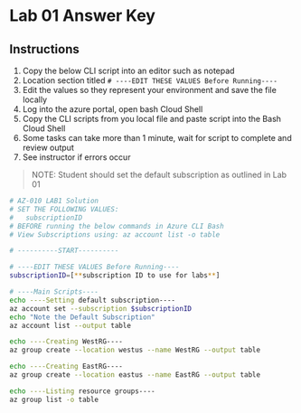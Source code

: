 # Lab 01 Answer Key

## Instructions

1. Copy the below CLI script into an editor such as notepad
1. Location section titled `# ----EDIT THESE VALUES Before Running----`
1. Edit the values so they represent your environment and save the file locally
1. Log into the azure portal, open bash Cloud Shell
1. Copy the CLI scripts from you local file and paste script into the Bash Cloud Shell
1. Some tasks can take more than 1 minute, wait for script to complete and review output
1. See instructor if errors occur

> NOTE: Student should set the default subscription as outlined in Lab 01

```sh
# AZ-010 LAB1 Solution
# SET THE FOLLOWING VALUES:
#   subscriptionID
# BEFORE running the below commands in Azure CLI Bash
# View Subscriptions using: az account list -o table

# ----------START----------

# ----EDIT THESE VALUES Before Running----
subscriptionID=[**subscription ID to use for labs**]

# ----Main Scripts----
echo ----Setting default subscription----
az account set --subscription $subscriptionID
echo "Note the Default Subscription"
az account list --output table

echo ----Creating WestRG----
az group create --location westus --name WestRG --output table

echo ----Creating EastRG----
az group create --location eastus --name EastRG --output table

echo ----Listing resource groups----
az group list -o table
```
